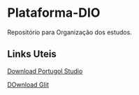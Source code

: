# Plataforma-DIO
Repositório para Organização dos estudos.

## Links Uteis
[Download Portugol Studio](http://lite.acad.univali.br/portugol/)

[DOwnload GIit](https://git-scm.com/downloads)
